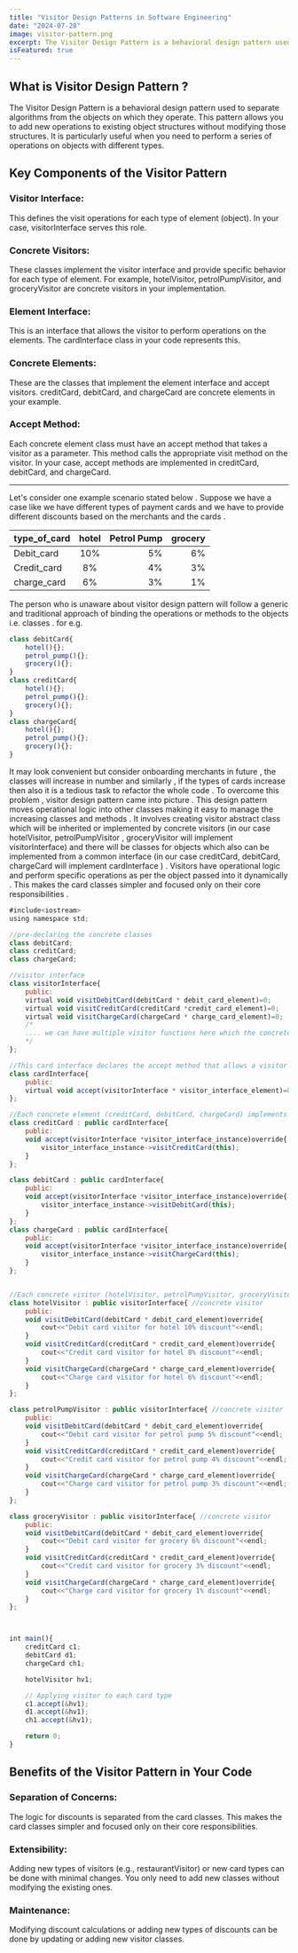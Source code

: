 ```yaml
---
title: "Visitor Design Patterns in Software Engineering"
date: "2024-07-28"
image: visitor-pattern.png
excerpt: The Visitor Design Pattern is a behavioral design pattern used to separate algorithms from the objects on which they operate.
isFeatured: true
---
```


## What is Visitor Design Pattern ?

The Visitor Design Pattern is a behavioral design pattern used to separate algorithms from the objects on which they operate. This pattern allows you to add new operations to existing object structures without modifying those structures. It is particularly useful when you need to perform a series of operations on objects with different types.

## Key Components of the Visitor Pattern
 ### Visitor Interface: 
 This defines the visit operations for each type of element (object). In your case, visitorInterface serves this role.

### Concrete Visitors: 
These classes implement the visitor interface and provide specific behavior for each type of element. For example, hotelVisitor, petrolPumpVisitor, and groceryVisitor are concrete visitors in your implementation.

### Element Interface: 
This is an interface that allows the visitor to perform operations on the elements. The cardInterface class in your code represents this.

### Concrete Elements: 
These are the classes that implement the element interface and accept visitors. creditCard, debitCard, and chargeCard are concrete elements in your example.

### Accept Method: 
Each concrete element class must have an accept method that takes a visitor as a parameter. This method calls the appropriate visit method on the visitor. In your case, accept methods are implemented in creditCard, debitCard, and chargeCard.

--------------
Let's consider one example scenario stated below .
Suppose we have a case like we have different types of payment cards and we have to provide different discounts based on the merchants and the cards .	         

| type_of_card   |      hotel      | Petrol Pump | grocery  |    
|----------------|:---------------:|------------:|---------:|  
| Debit_card     |        10%      |    5%       |    6%    |
| Credit_card    |        8%       |    4%       |    3%    |
| charge_card    |         6%      |    3%       |    1%    |


						
The person who is unaware about visitor design pattern will follow a generic and traditional approach of binding the operations or methods to the objects i.e. classes .
for e.g. 
```js
class debitCard{
	hotel(){};
	petrol_pump(){};
	grocery(){};
}	
class creditCard{
	hotel(){};
	petrol_pump(){};
	grocery(){};
}
class chargeCard{
	hotel(){};
	petrol_pump(){};
	grocery(){};
}	
```		
It may look convenient but consider onboarding merchants in future , the classes will increase in number and similarly , if the types of cards increase then also it is a tedious task to refactor the whole code .
To overcome this problem , visitor design pattern came into picture .
This design pattern moves operational logic into other classes making it easy to manage the increasing classes and methods . It involves creating visitor abstract class which will be inherited or implemented by concrete visitors (in our case hotelVisitor, petrolPumpVisitor , groceryVisitor will implement visitorInterface) and there will be classes for objects which also can be implemented from a common interface (in our case creditCard, debitCard, chargeCard will implement cardInterface ) . Visitors have operational logic and perform specific operations as per the object passed into it dynamically . This makes the card classes simpler and focused only on their core responsibilities .

```js
#include<iostream>
using namespace std;

//pre-declaring the concrete classes 
class debitCard;
class creditCard;
class chargeCard;

//visitor interface 
class visitorInterface{ 
	public:
	virtual void visitDebitCard(debitCard * debit_card_element)=0;
	virtual void visitCreditCard(creditCard *credit_card_element)=0;
	virtual void visitChargeCard(chargeCard * charge_card_element)=0;
	/*
	.... we can have multiple visitor functions here which the concrete visitors will override 
	*/
};

//This card interface declares the accept method that allows a visitor to visit the elements.
class cardInterface{ 
	public:
	virtual void accept(visitorInterface * visitor_interface_element)=0;
};

//Each concrete element (creditCard, debitCard, chargeCard) implements the cardInterface and accepts a visitor. The "accept" method calls the appropriate visit method on the visitor.
class creditCard : public cardInterface{
	public:
	void accept(visitorInterface *visitor_interface_instance)override{
		visitor_interface_instance->visitCreditCard(this);
	}
};

class debitCard : public cardInterface{
	public:
	void accept(visitorInterface *visitor_interface_instance)override{
		visitor_interface_instance->visitDebitCard(this);
	}
};
class chargeCard : public cardInterface{
	public:
	void accept(visitorInterface *visitor_interface_instance)override{
		visitor_interface_instance->visitChargeCard(this);
	}
};


//Each concrete visitor (hotelVisitor, petrolPumpVisitor, groceryVisitor) implements the visitorInterface and provides specific behavior for each type of card.
class hotelVisitor : public visitorInterface{ //concrete visitor 
	public:
	void visitDebitCard(debitCard * debit_card_element)override{
		cout<<"Debit card visitor for hotel 10% discount"<<endl;
	}
	void visitCreditCard(creditCard * credit_card_element)override{
		cout<<"Credit card visitor for hotel 8% discount"<<endl;
	}
	void visitChargeCard(chargeCard * charge_card_element)override{
		cout<<"Charge card visitor for hotel 6% discount"<<endl;
	}	
};

class petrolPumpVisitor : public visitorInterface{ //concrete visitor 
	public:
	void visitDebitCard(debitCard * debit_card_element)override{
		cout<<"Debit card visitor for petrol pump 5% discount"<<endl;
	}
	void visitCreditCard(creditCard * credit_card_element)override{
		cout<<"Credit card visitor for petrol pump 4% discount"<<endl;
	}
	void visitChargeCard(chargeCard * charge_card_element)override{
		cout<<"Charge card visitor for petrol pump 3% discount"<<endl;
	}	
};

class groceryVisitor : public visitorInterface{ //concrete visitor 
	public:
	void visitDebitCard(debitCard * debit_card_element)override{
		cout<<"Debit card visitor for grocery 6% discount"<<endl;
	}
	void visitCreditCard(creditCard * credit_card_element)override{
		cout<<"Credit card visitor for grocery 3% discount"<<endl;
	}
	void visitChargeCard(chargeCard * charge_card_element)override{
		cout<<"Charge card visitor for grocery 1% discount"<<endl;
	}	
};



int main(){
	creditCard c1;
    debitCard d1;
    chargeCard ch1;

    hotelVisitor hv1;

    // Applying visitor to each card type
    c1.accept(&hv1);
    d1.accept(&hv1);
    ch1.accept(&hv1);

    return 0;
}

```

## Benefits of the Visitor Pattern in Your Code
### Separation of Concerns: 
The logic for discounts is separated from the card classes. This makes the card classes simpler and focused only on their core responsibilities.

### Extensibility: 
Adding new types of visitors (e.g., restaurantVisitor) or new card types can be done with minimal changes. You only need to add new classes without modifying the existing ones.

### Maintenance: 
Modifying discount calculations or adding new types of discounts can be done by updating or adding new visitor classes.
